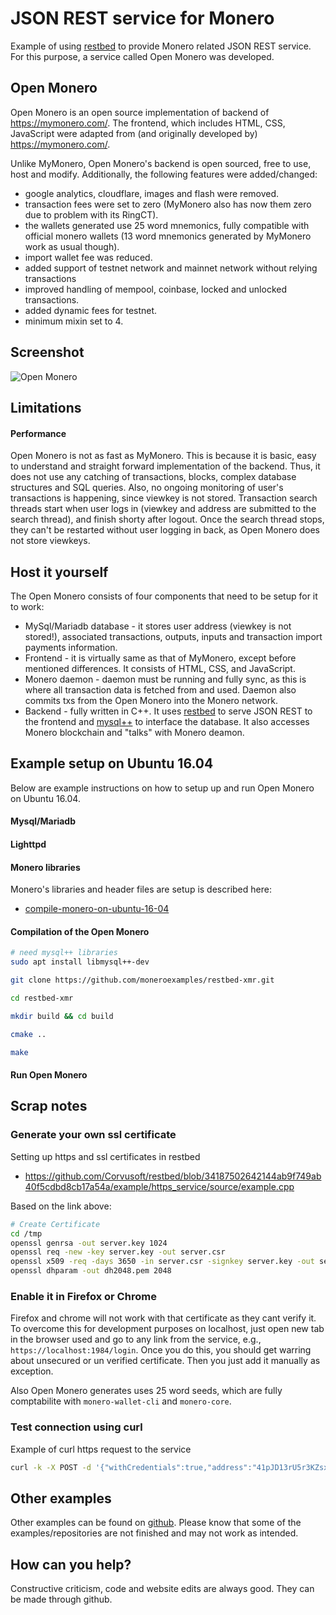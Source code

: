 # JSON REST service for Monero

Example of using [restbed](https://github.com/Corvusoft/restbed/) to
 provide Monero related JSON REST service. For this purpose, 
 a service called Open Monero was developed.

##  Open Monero 

Open Monero is an open source implementation of backend of
https://mymonero.com/. The frontend, which includes HTML, CSS, JavaScript were adapted
from (and originally developed by) https://mymonero.com/. 

Unlike MyMonero, Open Monero's backend is open sourced, free
to use, host and modify. Additionally, the following features were added/changed:

 - google analytics, cloudflare, images and flash were removed.
 - transaction fees were set to zero (MyMonero also has now them zero due to problem with its RingCT).
 - the wallets generated use 25 word mnemonics, fully compatible with official monero wallets
(13 word mnemonics generated by MyMonero work as usual though).
 - import wallet fee was reduced.
 - added support of testnet network and mainnet network without relying transactions
 - improved handling of mempool, coinbase, locked and unlocked transactions.
 - added dynamic fees for testnet.
 - minimum mixin set to 4.
   
## Screenshot

![Open Monero](https://raw.githubusercontent.com/moneroexamples/restbed-xmr/master/screenshot/screen1.png)

   
## Limitations

#### Performance

Open Monero is not as fast as MyMonero. This is because it is basic, easy to understand
 and straight forward implementation of the backend. Thus, it does not use any catching
 of transactions, blocks, complex database structures and SQL queries. Also, no ongoing 
 monitoring of user's transactions is happening, since viewkey is not stored. Transaction
 search threads start when user logs in (viewkey and address are submitted to the search thread), 
 and finish shorty after logout. Once the search thread stops, 
 they can't be restarted without user logging in back, as Open Monero does not store viewkeys.


## Host it yourself

The Open Monero consists of four components that need to be setup for it to work:

 - MySql/Mariadb database - it stores user address (viewkey is not stored!), 
 associated transactions, outputs, inputs and transaction import payments information.
 - Frontend - it is virtually same as that of MyMonero, except before mentioned differences.
  It consists of HTML, CSS, and JavaScript.
 - Monero daemon - daemon must be running and fully sync, as this is 
 where all transaction data is fetched from and used. Daemon also commits txs 
 from the Open Monero into the Monero network.
 - Backend - fully written in C++. It uses [restbed](https://github.com/Corvusoft/restbed/) to serve JSON REST to the frontend 
 and [mysql++](http://www.tangentsoft.net/mysql++/) to interface the database. It also accesses Monero blockchain and "talks"
 with Monero deamon.
 

## Example setup on Ubuntu 16.04 

Below are example instructions on how to setup up and run Open Monero on Ubuntu 16.04. 

#### Mysql/Mariadb

#### Lighttpd

#### Monero libraries

Monero's libraries and header files are setup is described here:

- [compile-monero-on-ubuntu-16-04](https://github.com/moneroexamples/compile-monero-09-on-ubuntu-16-04)

#### Compilation of the Open Monero

```bash
# need mysql++ libraries 
sudo apt install libmysql++-dev 

git clone https://github.com/moneroexamples/restbed-xmr.git

cd restbed-xmr

mkdir build && cd build

cmake ..

make
```

#### Run Open Monero

## Scrap notes

### Generate your own ssl certificate 
 
Setting up https and ssl certificates in restbed
 - https://github.com/Corvusoft/restbed/blob/34187502642144ab9f749ab40f5cdbd8cb17a54a/example/https_service/source/example.cpp

Based on the link above:
 
```bash
# Create Certificate
cd /tmp
openssl genrsa -out server.key 1024
openssl req -new -key server.key -out server.csr
openssl x509 -req -days 3650 -in server.csr -signkey server.key -out server.crt
openssl dhparam -out dh2048.pem 2048
```

### Enable it in Firefox or Chrome

Firefox and chrome will not work with that certificate as they cant verify it. 
To overcome this for development purposes on localhost, just open new tab in the browser used
and go to any link from the service, e.g., `https://localhost:1984/login`. Once you do this,
you should get warring about unsecured or un verified certificate. Then you just add it manually
as exception.

Also Open Monero generates uses 25 word seeds, which are fully comptabilite with `monero-wallet-cli`
and `monero-core`.
 
### Test connection using curl

Example of curl https request to the service

```bash
curl -k -X POST -d '{"withCredentials":true,"address":"41pJD13rU5r3KZsxzS65tL9zLMpZZCer8aWSi7wj8Xm99BAgXthcj2wgazxdTX9auFAmp3czfJUGH2S3UJfLwDWXUxc3ooC","view_key":"06d1f0f0fd766c75b52b9c597592d06f4bca5cd6dcd3e9bf1859bc78d0d5f80e","create_account":true}' https://localhost:1984/login
```

## Other examples

Other examples can be found on  [github](https://github.com/moneroexamples?tab=repositories).
Please know that some of the examples/repositories are not
finished and may not work as intended.

## How can you help?

Constructive criticism, code and website edits are always good. They can be made through github.
